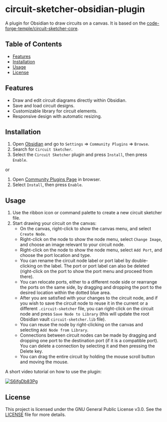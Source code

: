 # circuit-sketcher-obsidian-plugin
A plugin for Obsidian to draw circuits on a canvas. It is based on the [code-forge-temple/circuit-sketcher-core](https://github.com/code-forge-temple/circuit-sketcher-core).

## Table of Contents

- [Features](#features)
- [Installation](#installation)
- [Usage](#usage)
- [License](#license)

## Features

- Draw and edit circuit diagrams directly within Obsidian.
- Save and load circuit designs.
- Customizable library for circuit elements.
- Responsive design with automatic resizing.

## Installation

1. Open [Obsidian](https://obsidian.md) and go to `Settings` ⇒ `Community Plugins` ⇒ `Browse`.
2. Search for `Circuit Sketcher`.
3. Select the `Circuit Sketcher` plugin and press `Install`, then press `Enable`.

or

1. Open [Community Plugins Page](https://obsidian.md/plugins?id=circuit-sketcher) in browser.
2. Select `Install`, then press `Enable`.

## Usage

1. Use the ribbon icon or command palette to create a new circuit sketcher file.
2. Start drawing your circuit on the canvas:
    - On the canvas, right-click to show the canvas menu, and select `Create Node`.
    - Right-click on the node to show the node menu, select `Change Image`, and choose an image relevant to your circuit node.
    - Right-click on the node to show the node menu, select `Add Port`, and choose the port location and type.
    - You can rename the circuit node label or port label by double-clicking on the label. The port or port label can also be deleted (right-click on the port to show the port menu and proceed from there).
    - You can relocate ports, either to a different node side or rearrange the ports on the same side, by dragging and dropping the port to the desired location within the dotted blue area.
    - After you are satisfied with your changes to the circuit node, and if you wish to save the circuit node to reuse it in the current or a different `.circuit-sketcher` file, you can right-click on the circuit node and press `Save Node to Library` (this will update the root Obsidian vault `circuit-sketcher.lib` file).
    - You can reuse the node by right-clicking on the canvas and selecting `Add Node from Library`.
    - Connections between circuit nodes can be made by dragging and dropping one port to the destination port (if it is a compatible port). You can delete a connection by selecting it and then pressing the Delete key.
    - You can drag the entire circuit by holding the mouse scroll button and moving the mouse.

A short video tutorial on how to use the plugin:

[![S6ifgDb83Pg](https://img.youtube.com/vi/S6ifgDb83Pg/0.jpg)](https://www.youtube.com/watch?v=S6ifgDb83Pg)

## License
This project is licensed under the GNU General Public License v3.0. See the [LICENSE](LICENSE) file for more details.
